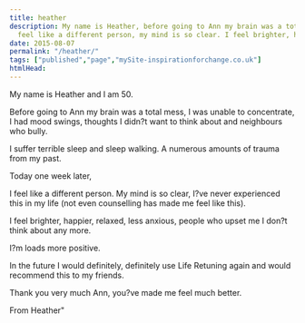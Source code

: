 ```yaml
---
title: heather
description: My name is Heather, before going to Ann my brain was a total mess.....one week later, I 
  feel like a different person, my mind is so clear. I feel brighter, happier and more relaxed.
date: 2015-08-07
permalink: "/heather/"
tags: ["published","page","mySite-inspirationforchange.co.uk"]
htmlHead: 
---
```

My name is Heather and I am 50.

Before going to Ann my brain was a total mess, I was unable to concentrate, I had mood swings, thoughts I didn?t want to think about and neighbours who bully.
<!--more-->

I suffer terrible sleep and sleep walking. A numerous amounts of trauma from my past.

Today one week later,

I feel like a different person. My mind is so clear, I?ve never experienced this in my life (not even counselling has made me feel like this).

I feel brighter, happier, relaxed, less anxious, people who upset me I don?t think about any more.

I?m loads more positive.

In the future I would definitely, definitely use Life Retuning again and would recommend this to my friends.</p>

Thank you very much Ann, you?ve made me feel much better.

From Heather"
